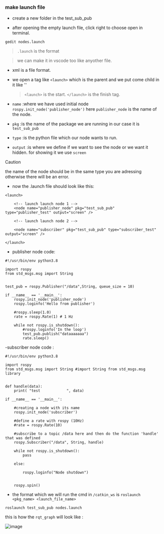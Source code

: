 ##

### make launch file 

- create a new folder in the test_sub_pub

- after opening the empty launch file, click right to choose open in terminal.

```
gedit nodes.launch

```

> `.launch` is the format

> we can make it in vscode too like anyother file.

- xml is a file format.

- we open a tag like `<launch>` which is the parent and we put come child in it like '<node>'

  > `<launch>` is the start. `</launch>` is the finish tag.

- `name`   :where we have used initial node `rospy.init_node('publisher_node')` here `publisher_node` is the name of the node.

- `pkg`    :is the name of the package we are running in our case it is `test_sub_pub`
  
- `type`   :is the python file which our node wants to run.
 
- `output` :is where we define if we want to see the node or we want it hidden. for showing it we use `screen`

> [!CAUTION]
> the name of the node should be in the same type you are adressing otherwise there will be an error.

- now the .launch file should look like this:

```
<launch>

	<!-- launch launch node 1 -->
	<node name="publisher_node" pkg="test_sub_pub" type="publisher_test" output="screen" />

	<!-- launch launch node 2 -->

	<node name="subscriber" pkg="test_sub_pub" type="subscriber_test" output="screen" />

</launch>
```

- publisher node code:

```
#!/usr/bin/env python3.8

import rospy
from std_msgs.msg import String


test_pub = rospy.Publisher("/data",String, queue_size = 10)

if __name__ == '__main__':
    rospy.init_node('publisher_node')
    rospy.loginfo('Hello from publisher')

    #rospy.sleep(1.0)
    rate = rospy.Rate(1) # 1 Hz

    while not rospy.is_shutdown():
        #rospy.loginfo('In the loop')
        test_pub.publish("dataaaaaaa")
        rate.sleep()

```

-subscriber node code :

```
#!/usr/bin/env python3.8

import rospy
from std_msgs.msg import String #import String from std_msgs.msg library


def handle(data):
    print( "test            ", data)

if __name__ == '__main__':
    
    #creating a node with its name
    rospy.init_node('subscriber') 

    #define a rate with rospy (10Hz) 
    #rate = rospy.Rate(10)
    
    #subscribe to a topic /data here and then do the function 'handle' that was defined
    rospy.Subscriber("/data", String, handle)
    
    while not rospy.is_shutdown():
        pass

    else:
        
        rospy.loginfo("Node shutdown")
        
    
    rospy.spin()
```

- the format which we will run the cmd in `/catkin_ws` is `roslaunch <pkg_name> <launch_file_name>`

```
roslaunch test_sub_pub nodes.launch
```

this is how the `rqt_graph` will look like :

![image](https://github.com/Makizy/ROS-Commands/assets/53753128/c7470e38-a05d-40ec-8166-713adde845c3)



